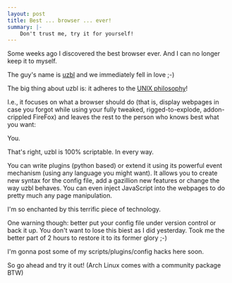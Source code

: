 ```yaml
---
layout: post
title: Best ... browser ... ever!
summary: |-
    Don't trust me, try it for yourself!
---
```


Some weeks ago I discovered the best browser ever. And
I can no longer keep it to myself.

The guy's name is [uzbl][] and we immediately fell in
love ;-)

The big thing about uzbl is: it adheres to the [UNIX philosophy][unix]!

I.e., it focuses on what a browser should do (that is, display
webpages in case you forgot while using your fully tweaked,
rigged-to-explode, addon-crippled FireFox) and leaves the rest
to the person who knows best what you want:

You.

That's right, uzbl is 100% scriptable. In every way.

You can write plugins (python based) or extend it using its
powerful event mechanism (using any language you might want).
It allows you to create new syntax
for the config file, add a gazillion new features or change
the way uzbl behaves. You can even inject JavaScript into the
webpages to do pretty much any page manipulation.

I'm so enchanted by this terrific piece of technology.

One warning though: better put your config file under version
control or back it up. You don't want to lose this biest as I
did yesterday. Took me the better part of 2 hours to restore it
to its former glory ;-)

I'm gonna post some of my scripts/plugins/config hacks here soon.

So go ahead and try it out! (Arch Linux comes with a community package BTW)

[uzbl]: http://www.uzbl.org "The BEST of the BEST of the BEST!"
[unix]: http://en.wikipedia.org/wiki/Unix_philosophy "The only way to write useful programs"


